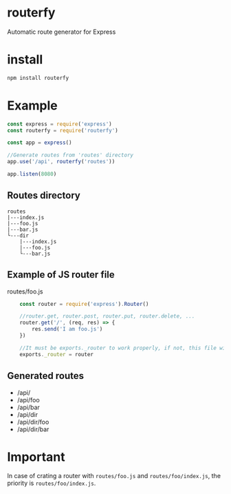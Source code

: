 # routerfy

Automatic route generator for Express

# install

```bash
npm install routerfy
```

# Example

```javascript
const express = require('express')
const routerfy = require('routerfy')

const app = express()

//Generate routes from 'routes' directory
app.use('/api', routerfy('routes'))

app.listen(8080)
```

## Routes directory

```
routes
|---index.js
|---foo.js
|---bar.js
└---dir
	|---index.js
	|---foo.js
	└---bar.js
```

## Example of JS router file

routes/foo.js

```javascript
	const router = require('express').Router()

	//router.get, router.post, router.put, router.delete, ...
	router.get('/', (req, res) => {
		res.send('I am foo.js')
	})

	//It must be exports._router to work properly, if not, this file will be ignored
	exports._router = router
```

## Generated routes

*   /api/
*   /api/foo
*   /api/bar
*   /api/dir
*   /api/dir/foo
*   /api/dir/bar

# Important

In case of crating a router with `routes/foo.js` and `routes/foo/index.js`, the priority is `routes/foo/index.js`.